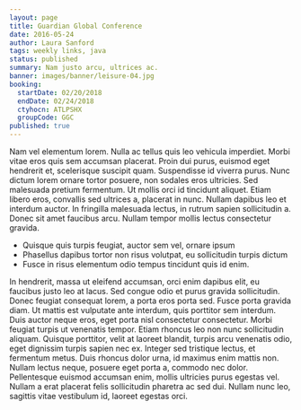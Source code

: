 ```yaml
---
layout: page
title: Guardian Global Conference
date: 2016-05-24
author: Laura Sanford
tags: weekly links, java
status: published
summary: Nam justo arcu, ultrices ac.
banner: images/banner/leisure-04.jpg
booking:
  startDate: 02/20/2018
  endDate: 02/24/2018
  ctyhocn: ATLPSHX
  groupCode: GGC
published: true
---
```

Nam vel elementum lorem. Nulla ac tellus quis leo vehicula imperdiet. Morbi vitae eros quis sem accumsan placerat. Proin dui purus, euismod eget hendrerit et, scelerisque suscipit quam. Suspendisse id viverra purus. Nunc dictum lorem ornare tortor posuere, non sodales eros ultricies. Sed malesuada pretium fermentum. Ut mollis orci id tincidunt aliquet. Etiam libero eros, convallis sed ultrices a, placerat in nunc. Nullam dapibus leo et interdum auctor. In fringilla malesuada lectus, in rutrum sapien sollicitudin a. Donec sit amet faucibus arcu. Nullam tempor mollis lectus consectetur gravida.

* Quisque quis turpis feugiat, auctor sem vel, ornare ipsum
* Phasellus dapibus tortor non risus volutpat, eu sollicitudin turpis dictum
* Fusce in risus elementum odio tempus tincidunt quis id enim.

In hendrerit, massa ut eleifend accumsan, orci enim dapibus elit, eu faucibus justo leo at lacus. Sed congue odio et purus gravida sollicitudin. Donec feugiat consequat lorem, a porta eros porta sed. Fusce porta gravida diam. Ut mattis est vulputate ante interdum, quis porttitor sem interdum. Duis auctor neque eros, eget porta nisl consectetur consectetur. Morbi feugiat turpis ut venenatis tempor. Etiam rhoncus leo non nunc sollicitudin aliquam. Quisque porttitor, velit at laoreet blandit, turpis arcu venenatis odio, eget dignissim turpis sapien nec ex. Integer sed tristique lectus, et fermentum metus. Duis rhoncus dolor urna, id maximus enim mattis non. Nullam lectus neque, posuere eget porta a, commodo nec dolor. Pellentesque euismod accumsan enim, mollis ultricies purus egestas vel. Nullam a erat placerat felis sollicitudin pharetra ac sed dui. Nullam nunc leo, sagittis vitae vestibulum id, laoreet egestas orci.
